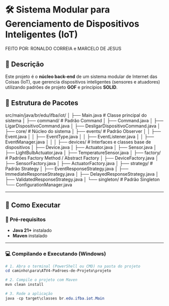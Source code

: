 # 🛠️ Sistema Modular para Gerenciamento de Dispositivos Inteligentes (IoT)

FEITO POR: RONALDO CORREIA e MARCELO DE JESUS  

## 📌 Descrição  
Este projeto é o **núcleo back-end** de um sistema modular de Internet das Coisas (IoT), que gerencia dispositivos inteligentes (sensores e atuadores) utilizando padrões de projeto **GOF** e princípios **SOLID**.  

## 📂 Estrutura de Pacotes  
src/main/java/br/edu/ifba/iot/
│
├── Main.java                        # Classe principal do sistema
│
├── command/                         # Padrão Command
│   ├── Command.java
│   ├── LigarDispositivoCommand.java
│   ├── DesligarDispositivoCommand.java
│
├── core/                            # Núcleo do sistema
│   ├── events/                      # Padrão Observer
│   │   ├── Event.java
│   │   ├── EventType.java
│   │   ├── EventListener.java
│   │   ├── EventManager.java
│   │
│   ├── devices/                     # Interfaces e classes base de dispositivos
│       ├── Device.java
│       ├── Actuator.java
│       ├── Sensor.java
│       ├── LightBulbActuator.java
│       ├── TemperatureSensor.java
│
├── factory/                         # Padrões Factory Method / Abstract Factory
│   ├── DeviceFactory.java
│   ├── SensorFactory.java
│   ├── ActuatorFactory.java
│
├── strategy/                        # Padrão Strategy
│   ├── EventResponseStrategy.java
│   ├── ImmediateResponseStrategy.java
│   ├── DelayedResponseStrategy.java
│   ├── ValidatedResponseStrategy.java
│
└── singleton/                       # Padrão Singleton
    └── ConfigurationManager.java


---

## 🚀 Como Executar  

### 📌 Pré-requisitos  
- **Java 21+** instalado  
- **Maven** instalado  

---

### 💻 Compilando e Executando (Windows)  

```powershell
# 1. Abra o terminal (PowerShell ou CMD) na pasta do projeto
cd caminho\para\ATV4-Padroes-de-Projeto\projeto

# 2. Compile o projeto com Maven
mvn clean install

# 3. Rode a aplicação
java -cp target\classes br.edu.ifba.iot.Main

